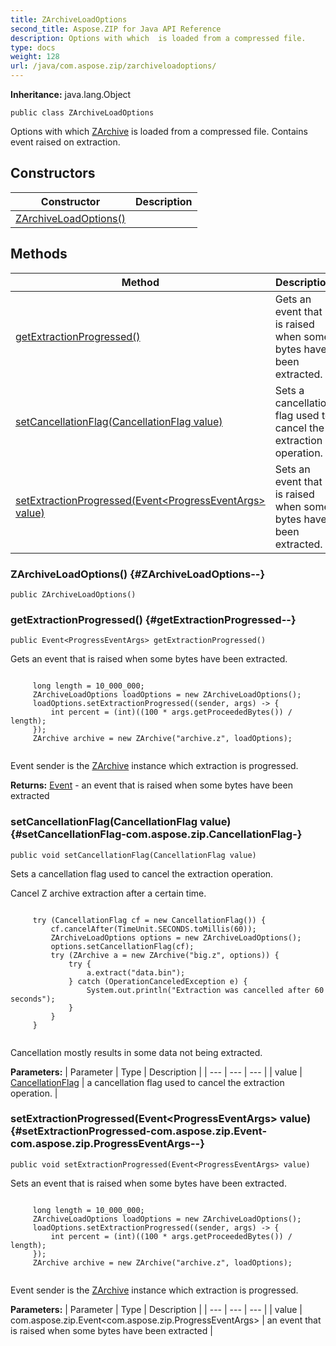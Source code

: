 ```yaml
---
title: ZArchiveLoadOptions
second_title: Aspose.ZIP for Java API Reference
description: Options with which  is loaded from a compressed file.
type: docs
weight: 128
url: /java/com.aspose.zip/zarchiveloadoptions/
---
```


**Inheritance:**
java.lang.Object
```
public class ZArchiveLoadOptions
```

Options with which [ZArchive](../../com.aspose.zip/zarchive) is loaded from a compressed file. Contains event raised on extraction.
## Constructors

| Constructor | Description |
| --- | --- |
| [ZArchiveLoadOptions()](#ZArchiveLoadOptions--) |  |
## Methods

| Method | Description |
| --- | --- |
| [getExtractionProgressed()](#getExtractionProgressed--) | Gets an event that is raised when some bytes have been extracted. |
| [setCancellationFlag(CancellationFlag value)](#setCancellationFlag-com.aspose.zip.CancellationFlag-) | Sets a cancellation flag used to cancel the extraction operation. |
| [setExtractionProgressed(Event&lt;ProgressEventArgs&gt; value)](#setExtractionProgressed-com.aspose.zip.Event-com.aspose.zip.ProgressEventArgs--) | Sets an event that is raised when some bytes have been extracted. |
### ZArchiveLoadOptions() {#ZArchiveLoadOptions--}
```
public ZArchiveLoadOptions()
```


### getExtractionProgressed() {#getExtractionProgressed--}
```
public Event<ProgressEventArgs> getExtractionProgressed()
```


Gets an event that is raised when some bytes have been extracted.

```

     long length = 10_000_000;
     ZArchiveLoadOptions loadOptions = new ZArchiveLoadOptions();
     loadOptions.setExtractionProgressed((sender, args) -> {
         int percent = (int)((100 * args.getProceededBytes()) / length);
     });
     ZArchive archive = new ZArchive("archive.z", loadOptions);
 
```

Event sender is the [ZArchive](../../com.aspose.zip/zarchive) instance which extraction is progressed.

**Returns:**
[Event](../../com.aspose.zip/event) - an event that is raised when some bytes have been extracted
### setCancellationFlag(CancellationFlag value) {#setCancellationFlag-com.aspose.zip.CancellationFlag-}
```
public void setCancellationFlag(CancellationFlag value)
```


Sets a cancellation flag used to cancel the extraction operation.

Cancel Z archive extraction after a certain time.

```

     try (CancellationFlag cf = new CancellationFlag()) {
         cf.cancelAfter(TimeUnit.SECONDS.toMillis(60));
         ZArchiveLoadOptions options = new ZArchiveLoadOptions();
         options.setCancellationFlag(cf);
         try (ZArchive a = new ZArchive("big.z", options)) {
             try {
                 a.extract("data.bin");
             } catch (OperationCanceledException e) {
                 System.out.println("Extraction was cancelled after 60 seconds");
             }
         }
     }
 
```

Cancellation mostly results in some data not being extracted.

**Parameters:**
| Parameter | Type | Description |
| --- | --- | --- |
| value | [CancellationFlag](../../com.aspose.zip/cancellationflag) | a cancellation flag used to cancel the extraction operation. |

### setExtractionProgressed(Event&lt;ProgressEventArgs&gt; value) {#setExtractionProgressed-com.aspose.zip.Event-com.aspose.zip.ProgressEventArgs--}
```
public void setExtractionProgressed(Event<ProgressEventArgs> value)
```


Sets an event that is raised when some bytes have been extracted.

```

     long length = 10_000_000;
     ZArchiveLoadOptions loadOptions = new ZArchiveLoadOptions();
     loadOptions.setExtractionProgressed((sender, args) -> {
         int percent = (int)((100 * args.getProceededBytes()) / length);
     });
     ZArchive archive = new ZArchive("archive.z", loadOptions);
 
```

Event sender is the [ZArchive](../../com.aspose.zip/zarchive) instance which extraction is progressed.

**Parameters:**
| Parameter | Type | Description |
| --- | --- | --- |
| value | com.aspose.zip.Event&lt;com.aspose.zip.ProgressEventArgs&gt; | an event that is raised when some bytes have been extracted |

